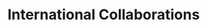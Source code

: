 ---
widget: experience
active: true
date_format: Jan 2006
experience:
  - title: Visiting Researcher
    company: Technical University Munich
    company_url: "https://www.sot.tum.de/sot/home/"
    company_logo: tum-logo
    location: Munich, Germany
    date_start: 2023-06-01
    date_end: 2023-09-01
    description: |-2
        Visiting period at the Responsible Data Science laboratory and prof. Kasneci's research group. 
        
        Areas: *Explainable AI*.
  - title: Senior Researcher
    company: PINLab
    company_url: "https://www.pinlab.org/"
    company_logo: pinlab-logo
    location: Rome, Italy
    date_start: 2023-01-01
    date_end: ongoing
    description: |-2        
        Collaborating in Diffusion for Motion Anomaly Detection
                
        Areas: *Anomaly detection, deep learning*.
  - title: Visiting Student
    company: George Mason University
    company_url: "https://cec.gmu.edu/"
    company_logo: george-mason
    location: Fairfax, Virginia, USA
    date_start: 2021-04-01
    date_end: 2021-06-30
    description: |-2        
        Visiting period at the Data Mining laboratory and prof. Domeniconi's research group.
        
        Codebase: https://gitlab.com/bardhp95/bae
        
        Areas: *Anomaly detection, deep learning*.
  - title: Junior Researcher
    company: George Mason University
    company_url: "https://cec.gmu.edu/"
    company_logo: george-mason
    location: Remote
    date_start: 2020-03-01
    date_end: 2020-12-31
    description: |-2        
        Junior Researcher at the Data Mining laboratory and prof. Domeniconi's research group.
        
        Codebase: https://gitlab.com/bardhp95/bae
        
        Areas: *Anomaly detection, deep learning*.
widget_id: recent-experience
headless: true
weight: 40
title: International Collaborations
subtitle: null
design:
  columns: "2"
---